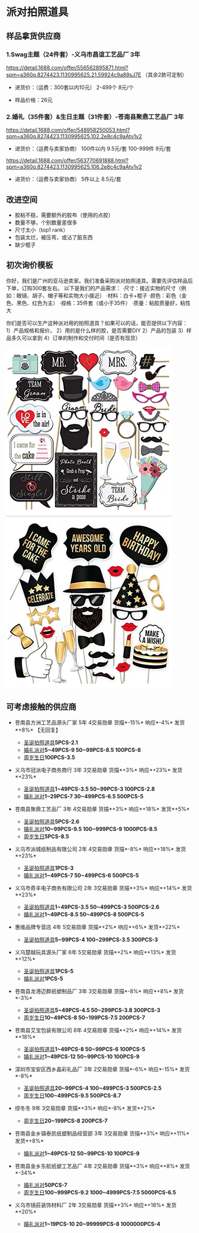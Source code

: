 # 派对拍照道具
## 样品拿货供应商
### 1.Swag主题（24件套）-义乌市昌谊工艺品厂   3年
https://detail.1688.com/offer/556562895871.html?spm=a360q.8274423.1130995625.21.59924c9a89sJ7E
（其余2款可定制）

- 进货价：（运费：300套以内10元）
2-499个 8元/个

- 样品价格：26元

### 2.婚礼（35件套）&生日主题（31件套）-苍南县聚鼎工艺品厂   3年
https://detail.1688.com/offer/548958250053.html?spm=a360q.8274423.1130995625.102.2e8c4c9aAtv1v2

- 进货价：（运费与卖家协商）
100件以内 9.5元/套
100-999件 9元/套

https://detail.1688.com/offer/563770691888.html?spm=a360q.8274423.1130995625.106.2e8c4c9aAtv1v2

- 进货价：（运费与卖家协商）
5件以上 8.5元/套




## 改进空间
- 胶粘不稳，需要额外的胶布（使用的点胶）
- 数量不够，个别数量差很多
- 尺寸太小（top1 rank）
- 包装太烂，被压弯，或沾了脏东西
- 缺少棍子

## 初次询价模板
你好，我们是广州的亚马逊卖家。我们准备采购派对拍照道具。需要先评估样品后下单，订购300套左右。
以下是我们的产品需求：
·尺寸：接近实物的尺寸（例如：眼镜、胡子、帽子等和实物大小接近）
·材料：白卡+棍子
·颜色：彩色（金色、黑色、红色为主）
·规格：35件套（或小于35件）
·质量：粘胶质量好，粘性大

你们是否可以生产这种派对用的拍照道具？如果可以的话，能否提供以下内容：
1）产品规格和报价，
2）用的是什么样的胶，是否需要DIY
2）产品的包装
3）样品多久可以拿到
4）订单的制作和交付时间（是否有现货）

![](media/15366628997343.jpg)


## 可考虑接触的供应商
- 苍南县方洲工艺品源头厂家 5年 4交易勋章 货描*-15%* 响应*-4%* 发货*+8%*
【无回复】
  - [圣诞拍照道具](https://detail.1688.com/offer/41032367107.html?spm=b26110380.sw1688.mof001.1.64992828DSBv6W&tracelog=p4p&clickid=47a0adc5753f4305ade6047adf59dc63&sessionid=2e05b24dcf3585bd51b4b45776fda0f2)**5PCS-2.1**
  - [婚礼派对](https://detail.1688.com/offer/546667939946.html?spm=a2615.7691456.newlist.61.412f736f3x7utM)**5~49PCS-9  50~99PCS-8.5  100PCS-8**
  - [周岁生日](https://detail.1688.com/offer/563695798332.html?spm=a2615.7691456.newlist.70.7af075e84lsMoH)**100PCS-3.5**

- 义乌市冠派电子商务商行 3年 3交易勋章 货描*+3%* 响应*+23%* 发货*+23%*

  - [圣诞拍照道具](https://detail.1688.com/offer/524401046449.html?spm=a2615.7691456.newlist.37.3c6f72e6BqLxYC)**1~49PCS-3.5  50~99PCS-3  100PCS-2.8**
  - [婚礼派对](https://detail.1688.com/offer/556087520836.html?spm=a2615.7691456.newlist.28.2c5372e65IJIkH)**1~29PCS-7  30~499PCS-6.5  500PCS-5**

- 苍南县聚鼎工艺品厂 3年 4交易勋章 货描*+3%* 响应*+18%* 发货*+5%*

  - [圣诞拍照道具](https://detail.1688.com/offer/525158823870.html?spm=a2615.7691456.newlist.45.6540628bOVbYfo)**5PCS-2.6**
  - [婚礼派对](https://detail.1688.com/offer/548958250053.html?spm=a2615.7691456.newlist.42.5248628bYRMgH7)**10~99PCS-9.5  100~999PCS-9  1000PCS-8.5**
  - [周岁生日](https://detail.1688.com/offer/563695798332.html?spm=a2615.7691456.newlist.70.7af075e84lsMoH)**5PCS-8.5**

- 义乌市派城纸制品有限公司 2年 4交易勋章 货描*-8%* 响应*+18%* 发货*+23%*

  - [圣诞拍照道具](https://detail.1688.com/offer/575174465461.html?spm=a2615.7691456.newlist.24.7cbb27b3yIcJzC)**1PCS-3**
  - [婚礼派对](https://detail.1688.com/offer/555928356216.html?spm=a2615.7691456.newlist.57.307827b3BdCRLg)**1~49PCS-7  50~499PCS-6  500PCS-5**

- 义乌市奇丰电子商务有限公司 2年 3交易勋章 货描*+3%* 响应*+14%* 发货*+23%*

  - [圣诞拍照道具](https://detail.1688.com/offer/529423847297.html?spm=a2615.7691456.newlist.35.781ab8f3nGUGE0)**1~49PCS-3.5 50~499PCS-3 500PCS-2.6**
  - [婚礼派对](https://detail.1688.com/offer/556796483947.html?spm=a2615.7691456.newlist.14.3fb6b8f34yzFol)**1~49PCS-8.5  50~499PCS-8  500PCS-5**

- 惠维品牌专营店 4年 5交易勋章 货描*+2%* 响应*+6%* 发货*+22%*

  - [圣诞拍照道具](https://detail.1688.com/offer/523812642705.html?spm=a2615.7691456.newlist.44.34c2577f1lcccz)**5~99PCS-4 100~299PCS-3.5 300PCS-3**

- 义乌楚越玩具源头厂家 6年 5交易勋章 货描*+2%* 响应*+13%* 发货*+12%*

  - [圣诞拍照道具](https://detail.1688.com/offer/547464321504.html?spm=a2615.7691456.newlist.45.170b1b0bx7k4Jl)**1PCS-5**
  - [婚礼派对](https://detail.1688.com/offer/550937431203.html?spm=a2615.7691456.newlist.39.5a481b0bwlYAm4)**1PCS-5**

- 苍南县龙港迈群纸塑制品厂 3年 3交易勋章 货描*-8%* 响应*+8%* 发货*-3%*

  - [圣诞拍照道具](https://detail.1688.com/offer/533977677000.html?spm=a2615.7691456.newlist.26.6ef72a88rRZqIw)**5~49PCS-4.5 50~299PCS-3.8 300PCS-3**
  - [周岁生日](https://detail.1688.com/offer/569219780350.html?spm=a2615.7691456.newlist.54.2b5e2a883Llt3w)**10~49PCS-8  50~199PCS-7.5  200PCS-7**

- 苍南县艾宝包装有限公司 8年 4交易勋章 货描*+2%* 响应*+14%* 发货*+18%*

  - [圣诞拍照道具](https://detail.1688.com/offer/555918501256.html?spm=a2615.7691456.newlist.69.81ef3645tLLuBJ)**1~49PCS-8 50~99PCS-6 100PCS-5**
  - [婚礼派对](https://detail.1688.com/offer/555838528235.html?spm=a2615.7691456.newlist.67.742a3645IVRplI)**1~49PCS-12 50~99PCS-10 100PCS-9**

- 深圳市宝安区西乡晶彩礼品厂 3年 2交易勋章 货描*-6%* 响应*-15%* 发货*-8%*

  - [圣诞拍照道具](https://detail.1688.com/offer/529797070084.html?spm=a2615.7691456.newlist.29.4b5e59faEcv2Rl)**20~99PCS-4 100~499PCS-3 500PCS-2.5**
  - [周岁生日](https://detail.1688.com/offer/576164466927.html?spm=a2615.7691456.newlist.43.585559fahlWFUY)**100~499PCS-9.5  500PCS-8.7**

- 缪冬冬 9年 3交易勋章 货描*+3%* 响应*-8%* 发货*+2%*

  - [周岁生日](https://detail.1688.com/offer/549205387355.html?spm=a2615.7691456.newlist.44.34ce4c07zbRP0n)**20~199PCS-8  200PCS-7** 

   
- 苍南县金乡镇泰凯纸塑制品经营部 3年 3交易勋章 货描*+3%* 响应*+11%* 发货*+8%*

  - [婚礼派对](https://detail.1688.com/offer/556503216629.html?spm=a2615.7691456.newlist.47.4f5c4c6dXWRuu3)**1~49PCS-12 50~99PCS-10 100PCS-9**

- 苍南县金乡东航纸塑工艺品厂 4年 2交易勋章 货描*+3%* 响应*+8%* 发货*-34%*

  - [婚礼派对](https://detail.1688.com/offer/45754227820.html?spm=a2615.7691456.newlist.25.4fd97dd3eycZKX)**50PCS-7**
  - [周岁生日](https://detail.1688.com/offer/549439299936.html?spm=b26110380.sw1688.mof001.3087.64992828DSBv6W)**100~999PCS-9.2 1000~4999PCS-7.5 5000PCS-6.5**

- 义乌市镜莊装饰材料厂 2年 3交易勋章 货描*+3%* 响应*+18%* 发货*+20%*

  - [婚礼派对](https://detail.1688.com/offer/569060498767.html?spm=b26110380.sw1688.mof001.3318.64992828DSBv6W)**1~19PCS-10 20~99999PCS-8 1000000PCS-4**

